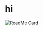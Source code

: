 # hi

![ReadMe Card](https://github-readme-stats.vercel.app/api?username=ChoGathK&count_private=true&show_icons=true)
